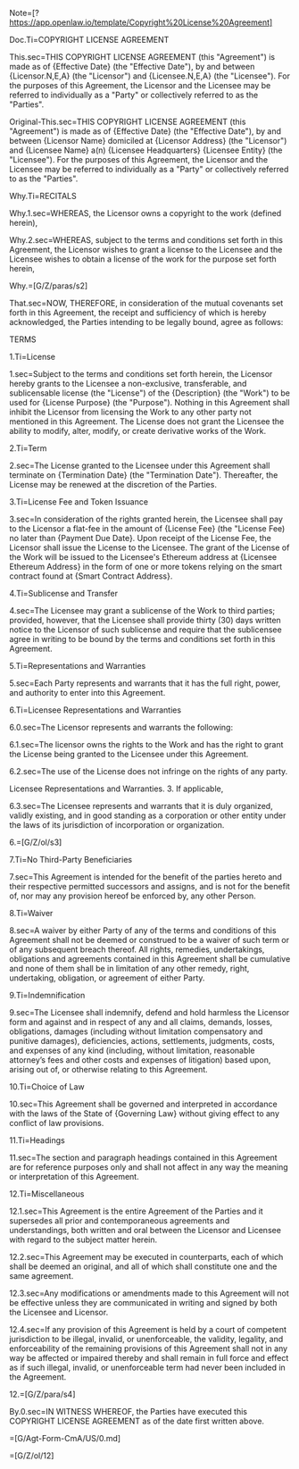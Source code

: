 Note=[?https://app.openlaw.io/template/Copyright%20License%20Agreement]

Doc.Ti=COPYRIGHT LICENSE AGREEMENT

This.sec=THIS COPYRIGHT LICENSE AGREEMENT (this "Agreement") is made as of {Effective Date} (the "Effective Date"), by and between {Licensor.N,E,A} (the "Licensor") and {Licensee.N,E,A} (the "Licensee"). For the purposes of this Agreement, the Licensor and the Licensee may be referred to individually as a "Party" or collectively referred to as the "Parties".


Original-This.sec=THIS COPYRIGHT LICENSE AGREEMENT (this "Agreement") is made as of {Effective Date} (the "Effective Date"), by and between {Licensor Name} domiciled at {Licensor Address} (the "Licensor") and {Licensee Name} a(n) {Licensee Headquarters} {Licensee Entity} (the "Licensee"). For the purposes of this Agreement, the Licensor and the Licensee may be referred to individually as a "Party" or collectively referred to as the "Parties".

Why.Ti=RECITALS

Why.1.sec=WHEREAS, the Licensor owns a copyright to the work (defined herein),

Why.2.sec=WHEREAS, subject to the terms and conditions set forth in this Agreement, the Licensor wishes to grant a license to the Licensee and the Licensee wishes to obtain a license of the work for the purpose set forth herein,

Why.=[G/Z/paras/s2]

That.sec=NOW, THEREFORE, in consideration of the mutual covenants set forth in this Agreement, the receipt and sufficiency of which is hereby acknowledged, the Parties intending to be legally bound, agree as follows:

TERMS

1.Ti=License

1.sec=Subject to the terms and conditions set forth herein, the Licensor hereby grants to the Licensee a non-exclusive, transferable, and sublicensable license (the "License") of the {Description} (the "Work") to be used for {License Purpose} (the "Purpose"). Nothing in this Agreement shall inhibit the Licensor from licensing the Work to any other party not mentioned in this Agreement. The License does not grant the Licensee the ability to modify, alter, modify, or create derivative works of the Work.

2.Ti=Term

2.sec=The License granted to the Licensee under this Agreement shall terminate on {Termination Date} (the "Termination Date"). Thereafter, the License may be renewed at the discretion of the Parties.

3.Ti=License Fee and Token Issuance

3.sec=In consideration of the rights granted herein, the Licensee shall pay to the Licensor a flat-fee in the amount of {License Fee} (the "License Fee) no later than {Payment Due Date}. Upon receipt of the License Fee, the Licensor shall issue the License to the Licensee. The grant of the License of the Work will be issued to the Licensee's Ethereum address at {Licensee Ethereum Address} in the form of one or more tokens relying on the smart contract found at {Smart Contract Address}.

4.Ti=Sublicense and Transfer

4.sec=The Licensee may grant a sublicense of the Work to third parties; provided, however, that the Licensee shall provide thirty (30) days written notice to the Licensor of such sublicense and require that the sublicensee agree in writing to be bound by the terms and conditions set forth in this Agreement.

5.Ti=Representations and Warranties

5.sec=Each Party represents and warrants that it has the full right, power, and authority to enter into this Agreement.

6.Ti=Licensee Representations and Warranties

6.0.sec=The Licensor represents and warrants the following:

6.1.sec=The licensor owns the rights to the Work and has the right to grant the License being granted to the Licensee under this Agreement.

6.2.sec=The use of the License does not infringe on the rights of any party.

Licensee Representations and Warranties.
3. If applicable,

6.3.sec=The Licensee represents and warrants that it is duly organized, validly existing, and in good standing as a corporation or other entity under the laws of its jurisdiction of incorporation or organization.

6.=[G/Z/ol/s3]

7.Ti=No Third-Party Beneficiaries

7.sec=This Agreement is intended for the benefit of the parties hereto and their respective permitted successors and assigns, and is not for the benefit of, nor may any provision hereof be enforced by, any other Person.

8.Ti=Waiver

8.sec=A waiver by either Party of any of the terms and conditions of this Agreement shall not be deemed or construed to be a waiver of such term or of any subsequent breach thereof. All rights, remedies, undertakings, obligations and agreements contained in this Agreement shall be cumulative and none of them shall be in limitation of any other remedy, right, undertaking, obligation, or agreement of either Party.

9.Ti=Indemnification

9.sec=The Licensee shall indemnify, defend and hold harmless the Licensor form and against and in respect of any and all claims, demands, losses, obligations, damages (including without limitation compensatory and punitive damages), deficiencies, actions, settlements, judgments, costs, and expenses of any kind (including, without limitation, reasonable attorney’s fees and other costs and expenses of litigation) based upon, arising out of, or otherwise relating to this Agreement.

10.Ti=Choice of Law

10.sec=This Agreement shall be governed and interpreted in accordance with the laws of the State of {Governing Law} without giving effect to any conflict of law provisions.

11.Ti=Headings

11.sec=The section and paragraph headings contained in this Agreement are for reference purposes only and shall not affect in any way the meaning or interpretation of this Agreement.

12.Ti=Miscellaneous

12.1.sec=This Agreement is the entire Agreement of the Parties and it supersedes all prior and contemporaneous agreements and understandings, both written and oral between the Licensor and Licensee with regard to the subject matter herein.

12.2.sec=This Agreement may be executed in counterparts, each of which shall be deemed an original, and all of which shall constitute one and the same agreement.

12.3.sec=Any modifications or amendments made to this Agreement will not be effective unless they are communicated in writing and signed by both the Licensee and Licensor.

12.4.sec=If any provision of this Agreement is held by a court of competent jurisdiction to be illegal, invalid, or unenforceable, the validity, legality, and enforceability of the remaining provisions of this Agreement shall not in any way be affected or impaired thereby and shall remain in full force and effect as if such illegal, invalid, or unenforceable term had never been included in the Agreement.

12.=[G/Z/para/s4]

By.0.sec=IN WITNESS WHEREOF, the Parties have executed this COPYRIGHT LICENSE AGREEMENT as of the date first written above.

=[G/Agt-Form-CmA/US/0.md]

=[G/Z/ol/12]